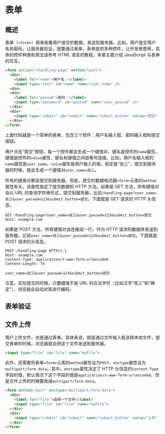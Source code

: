 # 表单

## 概述

表单（`<form>`）用来收集用户提交的数据，发送到服务器。比如，用户提交用户名和密码，让服务器验证，就要通过表单。表单提供多种控件，让开发者使用，具体的控件种类和用法请参考 HTML 语言的教程。本章主要介绍 JavaScript 与表单的交互。

```html
<form action="/handling-page" method="post">
  <div>
    <label for="name">用户名：</label>
    <input type="text" id="name" name="user_name" />
  <div>
  <div>
    <label for="passwd">密码：</label>
    <input type="password" id="passwd" name="user_passwd" />
  </div>
  <div>
    <input type="submit" id="submit" name="submit_button" value="提交" />
  </div>
</form>
```

上面代码就是一个简单的表单，包含三个控件：用户名输入框、密码输入框和提交按钮。

用户点击“提交”按钮，每一个控件都会生成一个键值对，键名是控件的`name`属性，键值是控件的`value`属性，键名和键值之间由等号连接。比如，用户名输入框的`name`属性是`user_name`，`value`属性是用户输入的值，假定是“张三”，提交到服务器的时候，就会生成一个键值对`user_name=张三`。

所有的键值对都会提交到服务器。但是，提交的数据格式跟`<form>`元素的`method`属性有关。该属性指定了提交数据的 HTTP 方法。如果是 GET 方法，所有键值对会以 URL 的查询字符串形式，提交到服务器，比如`/handling-page?user_name=张三&user_passwd=123&submit_button=提交`。下面就是 GET 请求的 HTTP 头信息。

```http
GET /handling-page?user_name=张三&user_passwd=123&submit_button=提交
Host: example.com
```

如果是 POST 方法，所有键值对会连接成一行，作为 HTTP 请求的数据体发送到服务器，比如`user_name=张三&user_passwd=123&submit_button=提交`。下面就是 POST 请求的头信息。

```http
POST /handling-page HTTP/1.1
Host: example.com
Content-Type: application/x-www-form-urlencoded
Content-Length: 74

user_name=张三&user_passwd=123&submit_button=提交
```

注意，实际提交的时候，只要键值不是 URL 的合法字符（比如汉字“张三”和“确定”），浏览器会自动对其进行编码。

## 表单验证

## 文件上传

用户上传文件，也是通过表单。具体来说，就是通过文件输入框选择本地文件，提交表单的时候，浏览器就会把这个文件发送到服务器。

```html
<input type="file" id="file" name="myFile">
```

此外，还需要将表单`<form>`元素的`method`属性设为`POST`，`enctype`属性设为`multipart/form-data`。其中，`enctype`属性决定了 HTTP 头信息的`Content-Type`字段的值，默认情况下这个字段的值是`application/x-www-form-urlencoded`，但是文件上传的时候要改成`multipart/form-data`。

```html
<form method="post" enctype="multipart/form-data">
  <div>
    <label for="file">选择一个文件</label>
    <input type="file" id="file" name="myFile">
  </div>
  <div>
    <input type="submit" id="submit" name="submit_button" value="上传" />
  </div>
</form>
```

